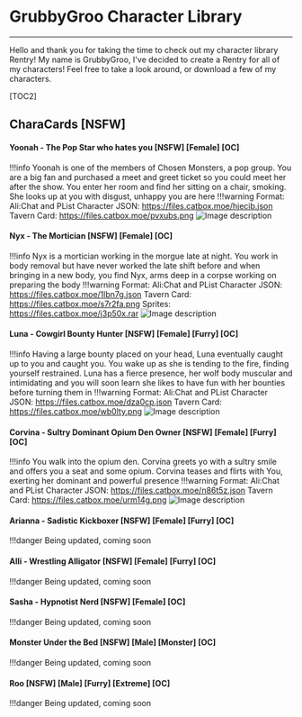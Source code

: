 # GrubbyGroo Character Library

***

Hello and thank you for taking the time to check out my character library Rentry! My name is GrubbyGroo, I've decided to create a Rentry for all of my characters! Feel free to take a look around, or download a few of my characters.

[TOC2]

## CharaCards [NSFW]
#### Yoonah - The Pop Star who hates you [NSFW] [Female] [OC] 
!!!info
	 Yoonah is one of the members of Chosen Monsters, a pop group. You are a big fan and purchased a meet and greet ticket so you could meet her after the show. You enter her room and find her sitting on a chair, smoking. She looks up at you with disgust, unhappy you are here
!!!warning 
	Format: Ali:Chat and PList
	Character JSON: https://files.catbox.moe/hjecib.json
	Tavern Card: https://files.catbox.moe/pvxubs.png
![Image description](https://files.catbox.moe/4i8mua.png)

#### Nyx - The Mortician [NSFW] [Female] [OC] 
!!!info
	 Nyx is a mortician working in the morgue late at night. You work in body removal but have never worked the late shift before and when bringing in a new body, you find Nyx, arms deep in a corpse working on preparing the body
!!!warning 
	Format: Ali:Chat and PList
	Character JSON: https://files.catbox.moe/1lbn7g.json
	Tavern Card: https://files.catbox.moe/s7r2fa.png
	Sprites: https://files.catbox.moe/j3p50x.rar
![Image description](https://files.catbox.moe/c6jerz.png)

#### Luna - Cowgirl Bounty Hunter [NSFW] [Female] [Furry] [OC] 
!!!info
	 Having a large bounty placed on your head, Luna eventually caught up to you and caught you. You wake up as she is tending to the fire, finding yourself restrained. Luna has a fierce presence, her wolf body muscular and intimidating and you will soon learn she likes to have fun with her bounties before turning them in
!!!warning 
	Format: Ali:Chat and PList
	Character JSON: https://files.catbox.moe/dza0cp.json
	Tavern Card: https://files.catbox.moe/wb0lty.png
![Image description](https://files.catbox.moe/05wgan.png)

#### Corvina - Sultry Dominant Opium Den Owner [NSFW] [Female] [Furry] [OC] 
!!!info
	 You walk into the opium den. Corvina greets yo with a sultry smile and offers you a seat and some opium. Corvina teases and flirts with You, exerting her dominant and powerful presence
!!!warning 
	Format: Ali:Chat and PList
	Character JSON: https://files.catbox.moe/n86t5z.json
	Tavern Card: https://files.catbox.moe/urm14g.png
![Image description](https://files.catbox.moe/ckhji3.png)

#### Arianna - Sadistic Kickboxer [NSFW] [Female] [Furry] [OC] 
!!!danger
	Being updated, coming soon
#### Alli - Wrestling Alligator [NSFW] [Female] [Furry] [OC] 
!!!danger
	Being updated, coming soon
#### Sasha - Hypnotist Nerd [NSFW] [Female] [OC] 
!!!danger
	Being updated, coming soon
#### Monster Under the Bed [NSFW] [Male] [Monster] [OC] 
!!!danger
	Being updated, coming soon
#### Roo [NSFW] [Male] [Furry] [Extreme] [OC]
!!!danger
	Being updated, coming soon